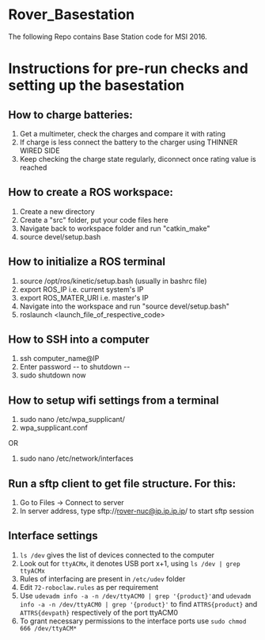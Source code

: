 Rover_Basestation
===============================================================
The following Repo contains Base Station code for MSI 2016.

# Instructions for pre-run checks and setting up the basestation

## How to charge batteries:
1. Get a multimeter, check the charges and compare it with rating
2. If charge is less connect the battery to the charger using THINNER WIRED SIDE
3. Keep checking the charge state regularly, diconnect once rating value is reached

## How to create a ROS workspace:
1. Create a new directory
2. Create a "src" folder, put your code files here
3. Navigate back to workspace folder and run "catkin_make"
4. source devel/setup.bash

## How to initialize a ROS terminal
1. source /opt/ros/kinetic/setup.bash (usually in bashrc file)
2. export ROS_IP i.e. current system's IP
3. export ROS_MATER_URI i.e. master's IP
4. Navigate into the workspace and run "source devel/setup.bash"
5. roslaunch <launch_file_of_respective_code>

## How to SSH into a computer
1. ssh computer_name@IP
2. Enter password
-- to shutdown --
3. sudo shutdown now

## How to setup wifi settings from a terminal
1. sudo nano /etc/wpa_supplicant/
2. wpa_supplicant.conf

OR

1. sudo nano /etc/network/interfaces

## Run a sftp client to get file structure. For this:
1. Go to Files -> Connect to server
2. In server address, type sftp://rover-nuc@ip.ip.ip.ip/ to start sftp session

## Interface settings
1. `ls /dev` gives the list of devices connected to the computer
2. Look out for `ttyACMx`, it denotes USB port x+1, using `ls /dev | grep ttyACMx`  
3. Rules of interfacing are present in `/etc/udev` folder
4. Edit `72-roboclaw.rules` as per requirement
5. Use `udevadm info -a -n /dev/ttyACM0 | grep '{product}'`and `udevadm info -a -n /dev/ttyACM0 | grep '{product}'` to find `ATTRS{product}` and `ATTRS{devpath}` respectively of the port ttyACM0
6. To grant necessary permissions to the interface ports use `sudo chmod 666 /dev/ttyACM*`
